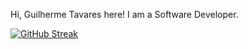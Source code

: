 Hi, Guilherme Tavares here!
I am a Software Developer.

[![GitHub Streak](https://streak-stats.demolab.com/?user=GuilhermeTavares13)](https://git.io/streak-stats)
